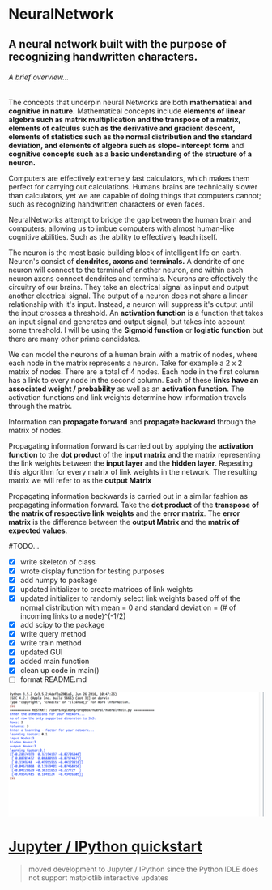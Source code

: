 # NeuralNetwork
## A neural network built with the purpose of recognizing handwritten characters.
###### A brief overview...
The concepts that underpin neural Networks are both **mathematical and cognitive in nature.** Mathematical concepts include **elements of linear algebra such as matrix multiplication and the transpose of a matrix, elements of calculus such as the derivative and gradient descent, elements of statistics such as the normal distribution and the standard deviation, and elements of algebra such as slope-intercept form** and **cognitive concepts such as a basic understanding of the structure of a neuron.**

Computers are effectively extremely fast calculators, which makes them perfect for carrying out calculations.
Humans brains are technically slower than calculators, yet we are capable of doing things that computers cannot; such as recognizing handwritten characters or even faces.

NeuralNetworks attempt to bridge the gap between the human brain and computers; allowing us to imbue computers with almost human-like cognitive abilities. Such as the ability to effectively teach itself.

The neuron is the most basic building block of intelligent life on earth. Neuron's consist of **dendrites, axons and terminals.** A dendrite of one neuron will connect to the terminal of another neuron, and within each neuron axons connect dendrites and terminals. Neurons are effectively the circuitry of our brains. They take an electrical signal as input and output another electrical signal. The output of a neuron does not share a linear relationship with it's input. Instead, a neuron will suppress it's output until the input crosses a threshold. An **activation function** is a function that takes an input signal and generates and output signal, but takes into account some threshold. I will be using the **Sigmoid function** or **logistic function** but there are many other prime candidates.

We can model the neurons of a human brain with a matrix of nodes, where each node in the matrix represents a neuron. Take for example a 2 x 2 matrix of nodes. There are a total of 4 nodes. Each node in the first column has a link to every node in the second column. Each of these **links have an associated weight / probability** as well as an **activation function**. The activation functions and link weights determine how information travels through the matrix.

Information can **propagate forward** and **propagate backward** through the matrix of nodes.

Propagating information forward is carried out by applying the **activation function** to the **dot product** of the **input matrix** and the matrix representing the link weights between the **input layer** and the **hidden layer**. Repeating this algorithm for every matrix of link weights in the network. The resulting matrix we will refer to as the **output Matrix**

Propagating information backwards is carried out in a similar fashion as propagating information forward. Take the **dot product** of the **transpose of the matrix of respective link weights** and the **error matrix**. The **error matrix** is the difference between the **output Matrix** and the **matrix of expected values**.

#TODO...
- [x] write skeleton of class
- [x] wrote display function for testing purposes
- [x] add numpy to package
- [x] updated initializer to create matrices of link weights
- [x] updated initializer to randomly select link weights based off of the normal distribution with mean = 0 and standard deviation = (# of incoming links to a node)^(-1/2)
- [x] add scipy to the package
- [x] write query method
- [x] write train method
- [x] updated GUI
- [x] added main function
- [x] clean up code in main()
- [ ] format README.md

![Alt text](/screenshots/usage.png?raw=true "Usage")

# [Jupyter / IPython quickstart](http://jupyter-notebook-beginner-guide.readthedocs.io/en/latest/install.html)
> moved development to Jupyter / IPython since the Python IDLE does not support matplotlib interactive updates
